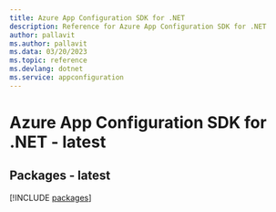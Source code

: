 ```yaml
---
title: Azure App Configuration SDK for .NET
description: Reference for Azure App Configuration SDK for .NET
author: pallavit
ms.author: pallavit
ms.data: 03/20/2023
ms.topic: reference
ms.devlang: dotnet
ms.service: appconfiguration
---
```

# Azure App Configuration SDK for .NET - latest
## Packages - latest
[!INCLUDE [packages](app-configuration-index.md)]